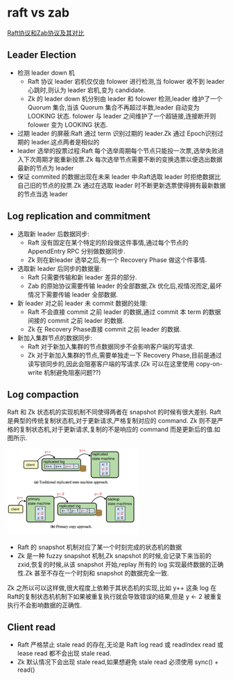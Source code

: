 # raft vs zab
[Raft协议和Zab协议及其对比](https://niceaz.com/2018/11/03/raft-and-zab/#raft-vs-zab)

## Leader Election
- 检测 leader down 机
  - Raft 协议 leader 宕机仅仅由 folower 进行检测,当 folower 收不到 leader 心跳时,则认为 leader 宕机,变为 candidate.
  - Zk 的 leader down 机分别由 leader 和 folower 检测,leader 维护了一个 Quorum 集合,当该 Quorum 集合不再超过半数,leader 自动变为 LOOKING 状态.
    folower 与 leader 之间维护了一个超链接,连接断开则 folower 变为 LOOKING 状态.
- 过期 leader 的屏蔽:Raft 通过 term 识别过期的 leader.Zk 通过 Epoch识别过期的 leader.这点两者是相似的
- leader 选举的投票过程:Raft 每个选举周期每个节点只能投一次票,选举失败进入下次周期才能重新投票.Zk 每次选举节点需要不断的变换选票以便选出数据最新的节点为 leader
- 保证 commited 的数据出现在未来 leader 中:Raft选取 leader 时拒绝数据比自己旧的节点的投票.Zk 通过在选取 leader 时不断更新选票使得拥有最新数据的节点当选 leader

## Log replication and commitment
- 选取新 leader 后数据同步:
  - Raft 没有固定在某个特定的阶段做这件事情,通过每个节点的 AppendEntry RPC 分别做数据同步.
  - Zk 则在新leader 选举之后,有一个 Recovery Phase 做这个件事情.
- 选取新 leader 后同步的数据量:
  - Raft 只需要传输和新 leader 差异的部分.
  - Zab 的原始协议需要传输 leader 的全部数据,Zk 优化后,视情况而定,最坏情况下需要传输 leader 全部数据.
- 新 leader 对之前 leader 未 commit 数据的处理:
  - Raft 不会直接 commit 之前 leader 的数据,通过 commit 本 term 的数据间接的 commit 之前 leader 的数据.
  - Zk 在 Recovery Phase直接 commit 之前 leader 的数据.
- 新加入集群节点的数据同步:
  - Raft 对于新加入集群的节点数据同步不会影响客户端的写请求.
  - Zk 对于新加入集群的节点,需要单独走一下 Recovery Phase,目前是通过读写锁同步的,因此会阻塞客户端的写请求.(Zk 可以在这里使用 copy-on-write 机制避免阻塞问题??)

## Log compaction
Raft 和 Zk 状态机的实现机制不同使得两者在 snapshot 的时候有很大差别.
Raft是典型的传统复制状态机,对于更新请求,严格复制对应的 command.
Zk 则不是严格的复制状态机,对于更新请求,复制的不是响应的 command 而是更新后的值.如图所示.

<img src="./pics/comparison/raft_vs_zk_snapshot.png" alt="不同的复制状态机" width="60%"/>

- Raft 的 snapshot 机制对应了某一个时刻完成的状态机的数据
- Zk 是一种 fuzzy snapshot 机制,Zk snapshot 的时候,会记录下来当前的 zxid,恢复的时候,从该 snapshot 开始,replay 所有的 log 实现最终数据的正确性.Zk 甚至不存在一个时刻和 snapshot 的数据完全一致.

Zk 之所以可以这样做,很大程度上依赖于其状态机的实现,比如 y++ 这条 log 在 Raft的复制状态机机制下如果被重复执行就会导致错误的结果,但是 y <- 2 被重复执行不会影响数据的正确性.

## Client read
- Raft 严格禁止 stale read 的存在,无论是 Raft log read 或 readIndex read 或 lease read 都不会出现 stale read.
- Zk 默认情况下会出现 stale read,如果想避免 stale read 必须使用 sync() + read()
